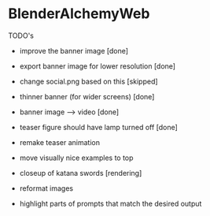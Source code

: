# BlenderAlchemyWeb
TODO's
* improve the banner image [done]
* export banner image for lower resolution [done]
* change social.png based on this [skipped]

* thinner banner (for wider screens) [done]
* banner image --> video [done]
* teaser figure should have lamp turned off [done]
* remake teaser animation
* move visually nice examples to top

* closeup of katana swords [rendering]

* reformat images
* highlight parts of prompts that match the desired output


